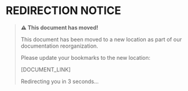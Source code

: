 # REDIRECTION NOTICE

> **⚠️ This document has moved!**
> 
> This document has been moved to a new location as part of our documentation reorganization.
> 
> Please update your bookmarks to the new location: 
> 
> [DOCUMENT_LINK]
>
> Redirecting you in 3 seconds...
>
> <meta http-equiv="refresh" content="3;url=DOCUMENT_URL">